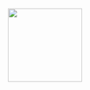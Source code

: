<div align="center"> <br> <br> <br> <br> <img  src="http://www.nyan.cat/cats/original.gif" width="150" /> </div>
